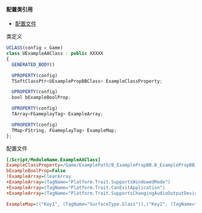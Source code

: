 #### 配置类引用

- [配置文件](https://dev.epicgames.com/documentation/zh-cn/unreal-engine/configuration-files-in-unreal-engine)

类定义

``` js
UCLASS(config = Game)
class UExampleAAClass : public XXXXX
{
  GENERATED_BODY()

  UPROPERTY(config)
  TSoftClassPtr<UExamplePropBBClass> ExampleClassProperty;

  UPROPERTY(config)
  bool bExampleBoolProp;

  UPROPERTY(config)
  TArray<FGameplayTag> ExampleArray;

  UPROPERTY(config)
  TMap<FString, FGameplayTag> ExampleMap;
};
```

配置文件

``` ini
[/Script/ModuleName.ExampleAAClass]
ExampleClassProperty=/Game/ExamplePath/B_ExamplePropBB.B_ExamplePropBB_C
bExampleBoolProp=False
!ExampleArray=ClearArray
+ExampleArray=(TagName="Platform.Trait.SupportsWindowedMode")
+ExampleArray=(TagName="Platform.Trait.CanExitApplication")
+ExampleArray=(TagName="Platform.Trait.SupportsChangingAudioOutputDevice")

ExampleMap=(("Key1", (TagName="SurfaceType.Glass")),("Key2", (TagName="SurfaceType.Concrete")),("Key3", (TagName="SurfaceType.Character")),("Key3", (TagName="SurfaceType.Default")))
```
